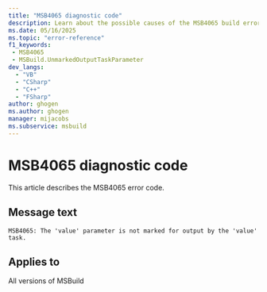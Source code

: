 ```yaml
---
title: "MSB4065 diagnostic code"
description: Learn about the possible causes of the MSB4065 build error, and get troubleshooting tips.
ms.date: 05/16/2025
ms.topic: "error-reference"
f1_keywords:
 - MSB4065
 - MSBuild.UnmarkedOutputTaskParameter
dev_langs:
  - "VB"
  - "CSharp"
  - "C++"
  - "FSharp"
author: ghogen
ms.author: ghogen
manager: mijacobs
ms.subservice: msbuild
---
```


# MSB4065 diagnostic code

<!-- :::ErrorDefinitionDescription::: -->
<!-- :::editable-content name="introDescription"::: -->
This article describes the MSB4065 error code.
<!-- :::editable-content-end::: -->

## Message text

<!-- :::editable-content name="messageText"::: -->
`MSB4065: The 'value' parameter is not marked for output by the 'value' task.`
<!-- :::editable-content-end::: -->
<!-- MSB4065: The "{0}" parameter is not marked for output by the "{1}" task. -->

<!-- :::editable-content name="postOutputDescription"::: -->
<!--
{StrBegin="MSB4065: "}
-->
<!-- :::editable-content-end::: -->
<!-- :::ErrorDefinitionDescription-end::: -->

## Applies to

All versions of MSBuild
